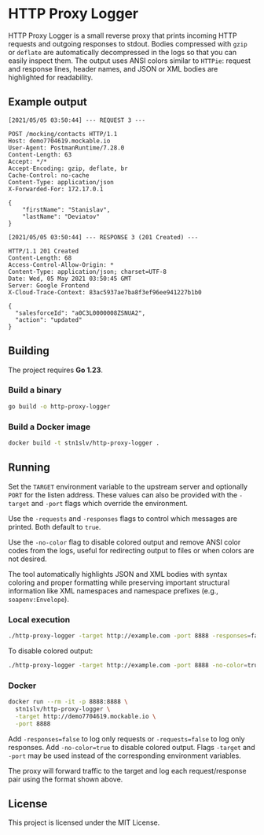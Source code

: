 # HTTP Proxy Logger

HTTP Proxy Logger is a small reverse proxy that prints incoming HTTP requests
and outgoing responses to stdout. Bodies compressed with `gzip` or `deflate`
are automatically decompressed in the logs so that you can easily inspect them.
The output uses ANSI colors similar to `HTTPie`: request and response lines,
header names, and JSON or XML bodies are highlighted for readability.

## Example output

```http
[2021/05/05 03:50:44] --- REQUEST 3 ---

POST /mocking/contacts HTTP/1.1
Host: demo7704619.mockable.io
User-Agent: PostmanRuntime/7.28.0
Content-Length: 63
Accept: */*
Accept-Encoding: gzip, deflate, br
Cache-Control: no-cache
Content-Type: application/json
X-Forwarded-For: 172.17.0.1

{
    "firstName": "Stanislav",
    "lastName": "Deviatov"
}

[2021/05/05 03:50:44] --- RESPONSE 3 (201 Created) ---

HTTP/1.1 201 Created
Content-Length: 68
Access-Control-Allow-Origin: *
Content-Type: application/json; charset=UTF-8
Date: Wed, 05 May 2021 03:50:45 GMT
Server: Google Frontend
X-Cloud-Trace-Context: 83ac5937ae7ba8f3ef96ee941227b1b0

{
  "salesforceId": "a0C3L0000008ZSNUA2",
  "action": "updated"
}
```

## Building

The project requires **Go 1.23**.

### Build a binary

```bash
go build -o http-proxy-logger
```

### Build a Docker image

```bash
docker build -t stn1slv/http-proxy-logger .
```

## Running

Set the `TARGET` environment variable to the upstream server and optionally
`PORT` for the listen address. These values can also be provided with the
`-target` and `-port` flags which override the environment.

Use the `-requests` and `-responses` flags to control which messages are
printed. Both default to `true`.

Use the `-no-color` flag to disable colored output and remove ANSI color codes
from the logs, useful for redirecting output to files or when colors are not
desired.

The tool automatically highlights JSON and XML bodies with syntax coloring and
proper formatting while preserving important structural information like XML
namespaces and namespace prefixes (e.g., `soapenv:Envelope`).

### Local execution

```bash
./http-proxy-logger -target http://example.com -port 8888 -responses=false
```

To disable colored output:

```bash
./http-proxy-logger -target http://example.com -port 8888 -no-color=true
```

### Docker

```bash
docker run --rm -it -p 8888:8888 \
  stn1slv/http-proxy-logger \
  -target http://demo7704619.mockable.io \
  -port 8888
```
Add `-responses=false` to log only requests or `-requests=false` to log only
responses. Add `-no-color=true` to disable colored output. Flags `-target` and 
`-port` may be used instead of the corresponding environment variables.

The proxy will forward traffic to the target and log each request/response pair
using the format shown above.

## License

This project is licensed under the MIT License.
